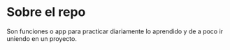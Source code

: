 # Sobre el repo

Son funciones o app para practicar diariamente lo aprendido y de a poco ir uniendo en un proyecto.